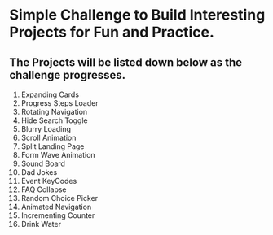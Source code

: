 # Simple Challenge to Build Interesting Projects for Fun and Practice.

## The Projects will be listed down below as the challenge progresses.
1. Expanding Cards
2. Progress Steps Loader
3. Rotating Navigation
4. Hide Search Toggle
5. Blurry Loading
6. Scroll Animation
7. Split Landing Page
8. Form Wave Animation
9. Sound Board
10. Dad Jokes
11. Event KeyCodes
12. FAQ Collapse
13. Random Choice Picker
14. Animated Navigation
15. Incrementing Counter
16. Drink Water